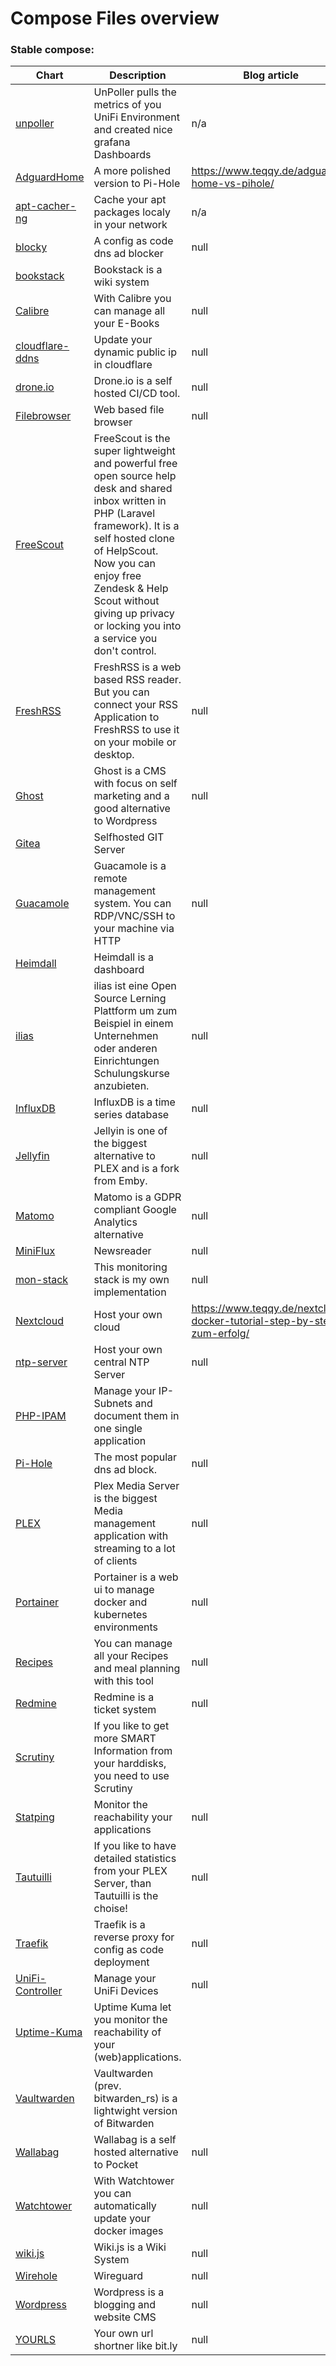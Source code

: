 # Compose Files overview
### Stable compose:
| Chart | Description | Blog article | YouTube Video |
| ----- | ----------- | ------------ | ------------- |
| [unpoller](applications/unpoller) | UnPoller pulls the metrics of you UniFi Environment and created nice grafana Dashboards | n/a | n/a |
| [AdguardHome](applications/AdguardHome) | A more polished version to Pi-Hole | https://www.teqqy.de/adguard-home-vs-pihole/ | null |
| [apt-cacher-ng](applications/apt-cacher-ng) | Cache your apt packages localy in your network | n/a | https://youtube.com/test |
| [blocky](applications/blocky) | A config as code dns ad blocker | null | null |
| [bookstack](applications/bookstack) | Bookstack is a wiki system |  | https://www.youtube.com/watch?v=FarZzeePgds |
| [Calibre](applications/Calibre) | With Calibre you can manage all your E-Books | null | null |
| [cloudflare-ddns](applications/cloudflare-ddns) | Update your dynamic public ip in cloudflare | null | null |
| [drone.io](applications/drone.io) | Drone.io is a self hosted CI/CD tool. | null | null |
| [Filebrowser](applications/Filebrowser) | Web based file browser | null | null |
| [FreeScout](applications/FreeScout) | FreeScout is the super lightweight and powerful free open source help desk and shared inbox written in PHP (Laravel framework). It is a self hosted clone of HelpScout. Now you can enjoy free Zendesk & Help Scout without giving up privacy or locking you into a service you don't control. |  | https://www.youtube.com/watch?v=OgKFAlunEL4 |
| [FreshRSS](applications/FreshRSS) | FreshRSS is a web based RSS reader. But you can connect your RSS Application to FreshRSS to use it on your mobile or desktop. | null | null |
| [Ghost](applications/Ghost) | Ghost is a CMS with focus on self marketing and a good alternative to Wordpress | null | null |
| [Gitea](applications/Gitea) | Selfhosted GIT Server |  | https://www.youtube.com/watch?v=2h-gkICAcbk |
| [Guacamole](applications/Guacamole) | Guacamole is a remote management system. You can RDP/VNC/SSH to your machine via HTTP | null | null |
| [Heimdall](applications/Heimdall) | Heimdall is a dashboard |  | https://www.youtube.com/watch?v=Dmw7nAEizWk&t=2s |
| [ilias](applications/ilias) | ilias ist eine Open Source Lerning Plattform um zum Beispiel in einem Unternehmen oder anderen Einrichtungen Schulungskurse anzubieten. | null | null |
| [InfluxDB](applications/InfluxDB) | InfluxDB is a time series database | null | null |
| [Jellyfin](applications/Jellyfin) | Jellyin is one of the biggest alternative to PLEX and is a fork from Emby. | null | null |
| [Matomo](applications/Matomo) | Matomo is a GDPR compliant Google Analytics alternative | null | null |
| [MiniFlux](applications/MiniFlux) | Newsreader | null | null |
| [mon-stack](applications/mon-stack) | This monitoring stack is my own implementation | null | null |
| [Nextcloud](applications/Nextcloud) | Host your own cloud | https://www.teqqy.de/nextcloud-docker-tutorial-step-by-step-zum-erfolg/ | null |
| [ntp-server](applications/ntp-server) | Host your own central NTP Server | null | null |
| [PHP-IPAM](applications/PHP-IPAM) | Manage your IP-Subnets and document them in one single application |  | https://www.youtube.com/watch?v=oUAkkJJS_AY |
| [Pi-Hole](applications/Pi-Hole) | The most popular dns ad block. | null | null |
| [PLEX](applications/PLEX) | Plex Media Server is the biggest Media management application with streaming to a lot of clients | null | null |
| [Portainer](applications/Portainer) | Portainer is a web ui to manage docker and kubernetes environments | null | null |
| [Recipes](applications/Recipes) | You can manage all your Recipes and meal planning with this tool | null | null |
| [Redmine](applications/Redmine) | Redmine is a ticket system | null | null |
| [Scrutiny](applications/Scrutiny) | If you like to get more SMART Information from your harddisks, you need to use Scrutiny |  | https://www.youtube.com/watch?v=7xCZqIrL5es |
| [Statping](applications/Statping) | Monitor the reachability your applications | null | null |
| [Tautuilli](applications/Tautuilli) | If you like to have detailed statistics from your PLEX Server, than Tautuilli is the choise! | null | null |
| [Traefik](applications/Traefik) | Traefik is a reverse proxy for config as code deployment | null | null |
| [UniFi-Controller](applications/UniFi-Controller) | Manage your UniFi Devices | null | null |
| [Uptime-Kuma](applications/Uptime-Kuma) | Uptime Kuma let you monitor the reachability of your (web)applications. |  | https://www.youtube.com/watch?v=9x8svLK9gmo |
| [Vaultwarden](applications/Vaultwarden) | Vaultwarden (prev. bitwarden_rs) is a lightwight version of Bitwarden |  | https://www.youtube.com/watch?v=x9672BUn9UA |
| [Wallabag](applications/Wallabag) | Wallabag is a self hosted alternative to Pocket | null | null |
| [Watchtower](applications/Watchtower) | With Watchtower you can automatically update your docker images | null | null |
| [wiki.js](applications/wiki.js) | Wiki.js is a Wiki System | null | null |
| [Wirehole](applications/Wirehole) | Wireguard | null | null |
| [Wordpress](applications/Wordpress) | Wordpress is a blogging and website CMS | null | null |
| [YOURLS](applications/YOURLS) | Your own url shortner like bit.ly | null | null |

